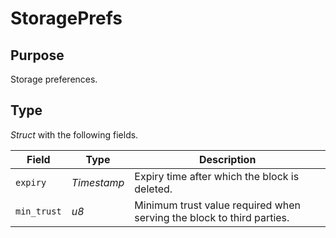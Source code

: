 # StoragePrefs

## Purpose

<!-- --8<-- [start:purpose] -->
Storage preferences.
<!-- --8<-- [end:purpose] -->

## Type

*Struct* with the following fields.

| Field       | Type        | Description                                                           |
|-------------|-------------|-----------------------------------------------------------------------|
| `expiry`    | *Timestamp* | Expiry time after which the block is deleted.                         |
| `min_trust` | *u8*        | Minimum trust value required when serving the block to third parties. |
